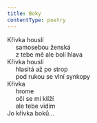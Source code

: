 ```yaml
---
title: Boky
contentType: poetry
---
```


<section>

Křivka houslí  
     samosebou ženská  
     z tebe mě ale bolí hlava  
Křivka houslí  
     hlasitá až po strop  
     pod rukou se vlní synkopy  
Křivka  
     hrome  
     oči se mi klíží  
     ale tebe vidím  
Jo křivka boků…

</section>
